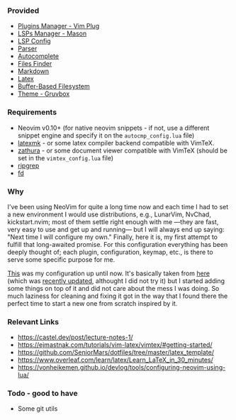 ### Provided
- [Plugins Manager - Vim Plug](https://github.com/junegunn/vim-plug)
- [LSPs Manager - Mason](https://github.com/williamboman/mason-lspconfig.nvim)
- [LSP Config](https://github.com/neovim/nvim-lspconfig)
- [Parser](https://github.com/nvim-treesitter/nvim-treesitter)
- [Autocomplete](https://github.com/hrsh7th/nvim-cmp)
- [Files Finder](https://github.com/nvim-telescope/telescope.nvim)
- [Markdown](https://github.com/iamcco/markdown-preview.nvim)
- [Latex](https://github.com/lervag/vimtex)
- [Buffer-Based Filesystem](https://github.com/stevearc/oil.nvim)
- [Theme - Gruvbox](https://github.com/ellisonleao/gruvbox.nvim)

### Requirements
- Neovim v0.10+ (for native neovim snippets - if not, use a different snippet engine and specify it on the `autocmp_config.lua` file)
- [latexmk](https://www.cantab.net/users/johncollins/latexmk/index.html) - or some latex compiler backend compatible with VimTeX.
- [zathura](https://pwmt.org/projects/zathura/) - or some document viewer compatible with VimTeX (should be set in the `vimtex_config.lua` file)
- [ripgrep](https://github.com/BurntSushi/ripgrep)
- [fd](https://github.com/sharkdp/fd)

### Why
I've been using NeoVim for quite a long time now and each time I had to set a new environment I would use distributions, e.g., LunarVim, NvChad, kickstart.nvim; most of them settle right enough with me —they are fast, very easy to use and get up and running— but I will always end up saying: "Next time I will configure my own."
Finally, here it is, my first attempt to fulfill that long-awaited promise.
For this configuration everything has been deeply thought of; each plugin, configuration, keymap, etc., is there to serve some specific purpose for me.

[This](https://github.com/CrgioYalux/neovim_config) was my configuration up until now. It's basically taken from [here](https://www.youtube.com/watch?v=stqUbv-5u2s) (which was [recently updated](https://www.youtube.com/watch?v=m8C0Cq9Uv9o), althought I did not try it) but I started adding some things on top of it and did not care about the mess I was doing. So much laziness for cleaning and fixing it got in the way that I found there the perfect time to start a new one from scratch inspired by it.

### Relevant Links
- https://castel.dev/post/lecture-notes-1/
- https://ejmastnak.com/tutorials/vim-latex/vimtex/#getting-started/
- https://github.com/SeniorMars/dotfiles/tree/master/latex_template/
- https://www.overleaf.com/learn/latex/Learn_LaTeX_in_30_minutes/
- https://vonheikemen.github.io/devlog/tools/configuring-neovim-using-lua/

### Todo - good to have
- Some git utils

